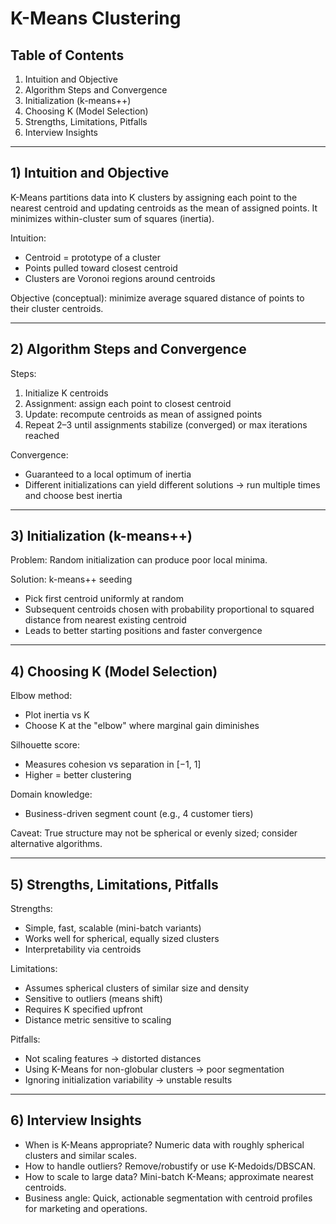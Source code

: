 # K-Means Clustering

## Table of Contents
1. Intuition and Objective
2. Algorithm Steps and Convergence
3. Initialization (k-means++)
4. Choosing K (Model Selection)
5. Strengths, Limitations, Pitfalls
6. Interview Insights

---

## 1) Intuition and Objective

K-Means partitions data into K clusters by assigning each point to the nearest centroid and updating centroids as the mean of assigned points. It minimizes within-cluster sum of squares (inertia).

Intuition:
- Centroid = prototype of a cluster
- Points pulled toward closest centroid
- Clusters are Voronoi regions around centroids

Objective (conceptual): minimize average squared distance of points to their cluster centroids.

---

## 2) Algorithm Steps and Convergence

Steps:
1. Initialize K centroids
2. Assignment: assign each point to closest centroid
3. Update: recompute centroids as mean of assigned points
4. Repeat 2–3 until assignments stabilize (converged) or max iterations reached

Convergence:
- Guaranteed to a local optimum of inertia
- Different initializations can yield different solutions → run multiple times and choose best inertia

---

## 3) Initialization (k-means++)

Problem: Random initialization can produce poor local minima.

Solution: k-means++ seeding
- Pick first centroid uniformly at random
- Subsequent centroids chosen with probability proportional to squared distance from nearest existing centroid
- Leads to better starting positions and faster convergence

---

## 4) Choosing K (Model Selection)

Elbow method:
- Plot inertia vs K
- Choose K at the "elbow" where marginal gain diminishes

Silhouette score:
- Measures cohesion vs separation in [−1, 1]
- Higher = better clustering

Domain knowledge:
- Business-driven segment count (e.g., 4 customer tiers)

Caveat: True structure may not be spherical or evenly sized; consider alternative algorithms.

---

## 5) Strengths, Limitations, Pitfalls

Strengths:
- Simple, fast, scalable (mini-batch variants)
- Works well for spherical, equally sized clusters
- Interpretability via centroids

Limitations:
- Assumes spherical clusters of similar size and density
- Sensitive to outliers (means shift)
- Requires K specified upfront
- Distance metric sensitive to scaling

Pitfalls:
- Not scaling features → distorted distances
- Using K-Means for non-globular clusters → poor segmentation
- Ignoring initialization variability → unstable results

---

## 6) Interview Insights

- When is K-Means appropriate? Numeric data with roughly spherical clusters and similar scales.
- How to handle outliers? Remove/robustify or use K-Medoids/DBSCAN.
- How to scale to large data? Mini-batch K-Means; approximate nearest centroids.
- Business angle: Quick, actionable segmentation with centroid profiles for marketing and operations.
